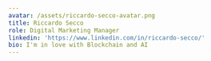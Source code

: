 ```yaml
---
avatar: /assets/riccardo-secco-avatar.png
title: Riccardo Secco
role: Digital Marketing Manager
linkedin: 'https://www.linkedin.com/in/riccardo-secco/'
bio: I'm in love with Blockchain and AI
---
```


